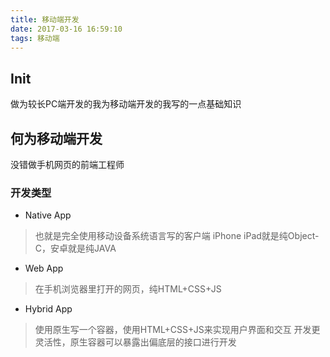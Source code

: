 ```yaml
---
title: 移动端开发
date: 2017-03-16 16:59:10
tags: 移动端
---
```


## Init

做为较长PC端开发的我为移动端开发的我写的一点基础知识

## 何为移动端开发

没错做手机网页的前端工程师

### 开发类型

- Native App
> 也就是完全使用移动设备系统语言写的客户端
> iPhone iPad就是纯Object-C，安卓就是纯JAVA

- Web App
> 在手机浏览器里打开的网页，纯HTML+CSS+JS

- Hybrid App
> 使用原生写一个容器，使用HTML+CSS+JS来实现用户界面和交互
> 开发更灵活性，原生容器可以暴露出偏底层的接口进行开发
